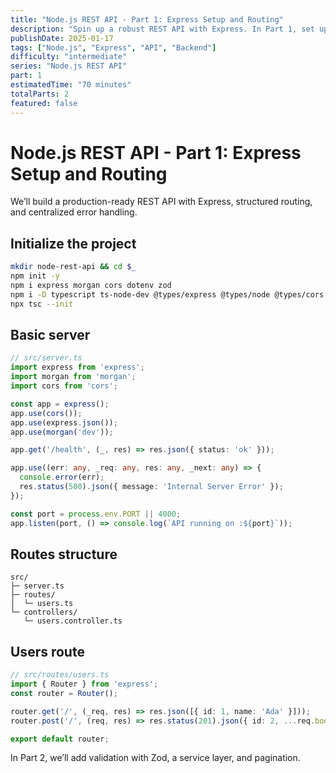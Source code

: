 ```yaml
---
title: "Node.js REST API - Part 1: Express Setup and Routing"
description: "Spin up a robust REST API with Express. In Part 1, set up the server, routes, and error handling."
publishDate: 2025-01-17
tags: ["Node.js", "Express", "API", "Backend"]
difficulty: "intermediate"
series: "Node.js REST API"
part: 1
estimatedTime: "70 minutes"
totalParts: 2
featured: false
---
```


# Node.js REST API - Part 1: Express Setup and Routing

We’ll build a production-ready REST API with Express, structured routing, and centralized error handling.

## Initialize the project
```bash
mkdir node-rest-api && cd $_
npm init -y
npm i express morgan cors dotenv zod
npm i -D typescript ts-node-dev @types/express @types/node @types/cors @types/morgan
npx tsc --init
```

## Basic server
```ts
// src/server.ts
import express from 'express';
import morgan from 'morgan';
import cors from 'cors';

const app = express();
app.use(cors());
app.use(express.json());
app.use(morgan('dev'));

app.get('/health', (_, res) => res.json({ status: 'ok' }));

app.use((err: any, _req: any, res: any, _next: any) => {
  console.error(err);
  res.status(500).json({ message: 'Internal Server Error' });
});

const port = process.env.PORT || 4000;
app.listen(port, () => console.log(`API running on :${port}`));
```

## Routes structure
```
src/
├─ server.ts
├─ routes/
│  └─ users.ts
└─ controllers/
   └─ users.controller.ts
```

## Users route
```ts
// src/routes/users.ts
import { Router } from 'express';
const router = Router();

router.get('/', (_req, res) => res.json([{ id: 1, name: 'Ada' }]));
router.post('/', (req, res) => res.status(201).json({ id: 2, ...req.body }));

export default router;
```

In Part 2, we’ll add validation with Zod, a service layer, and pagination.